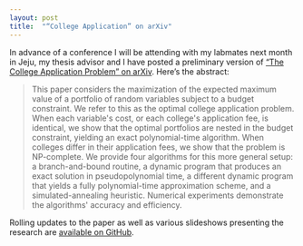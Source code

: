 ```yaml
---
layout: post
title:  "“College Application” on arXiv"
---
```


In advance of a conference I will be attending with my labmates next month in Jeju, my thesis advisor and I have posted a preliminary version of [“The College Application Problem” on arXiv](https://arxiv.org/abs/2205.01869). Here’s the abstract:

> This paper considers the maximization of the expected maximum value of a portfolio of random variables subject to a budget constraint. We refer to this as the optimal college application problem. When each variable's cost, or each college's application fee, is identical, we show that the optimal portfolios are nested in the budget constraint, yielding an exact polynomial-time algorithm. When colleges differ in their application fees, we show that the problem is NP-complete. We provide four algorithms for this more general setup: a branch-and-bound routine, a dynamic program that produces an exact solution in pseudopolynomial time, a different dynamic program that yields a fully polynomial-time approximation scheme, and a simulated-annealing heuristic. Numerical experiments demonstrate the algorithms' accuracy and efficiency.

Rolling updates to the paper as well as various slideshows presenting the research are [available on GitHub](https://github.com/maxkapur/CollegeApplication).
